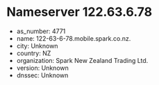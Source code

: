 # Nameserver 122.63.6.78

* as_number: 4771
* name: 122-63-6-78.mobile.spark.co.nz.
* city: Unknown
* country: NZ
* organization: Spark New Zealand Trading Ltd.
* version: Unknown
* dnssec: Unknown
